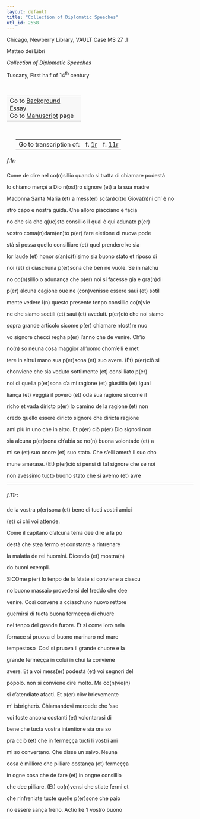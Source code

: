 ```yaml
---
layout: default
title: "Collection of Diplomatic Speeches"
utl_id: 2558
---
```



Chicago, Newberry Library, VAULT Case MS 27 .1


Matteo dei Libri


*Collection of Diplomatic Speeches*


Tuscany, First half of 14<sup>th</sup> century


 

<table border="0.5" cellpadding="1" cellspacing="1" style="width: 200px; background-color:#F8F8F8;"><tbody style="border-color:#ccc"><tr style="border-color:#ccc"><td>Go to <a href="{{ site.baseurl }}/essay/002" target="_blank">Background Essay</a><br />
			Go to <a href="{{ site.baseurl }}/www/record.html?id=002" target="_blank">Manuscript</a> page</td>
</tr></tbody></table>
 


<table border="0.5" cellpadding="1" cellspacing="1" style="width: 320px; margin-left: 0.25in;"><tbody><tr style="border-color:#B3B6B7"><td style="text-align:center">Go to transcription of:</td>
<td style="text-align:center">f. <a href="#1">1r</a></td>
<td style="text-align:center">f. <a href="#2">11r</a></td>
</tr></tbody></table>
<h5 id="1" style="color:#555;">f.1r:</h5>

Come de dire nel co(n)sillio quando si tratta di chiamare podestà


Io chiamo merçé a Dio n(ost)ro signore (et) a la sua madre


Madonna Santa Maria (et) a mess(er) sc(an)c(t)o Giova(n)ni ch’ è no


stro capo e nostra guida. Che alloro piacciano e facia


no che sia che q(ue)sto consillio il qual è qui adunato p(er)


vostro coma(n)dam(en)to p(er) fare eletione di nuova pode


stà si possa quello consilliare (et) quel prendere ke sia


lor laude (et) honor s(an)c(t)isimo sia buono stato et riposo di


noi (et) di ciaschuna p(er)sona che ben ne vuole. Se in nalchu


no co(n)sillio o adunança che p(er) noi si facesse gia e gra(n)di


p(er) alcuna cagione oue ne (con)venisse essere saui (et) sotil


mente vedere i(n) questo presente tenpo consillio co(n)vie


ne che siamo soctili (et) saui (et) aveduti. p(er)ciò che noi siamo


sopra grande articolo sicome p(er) chiamare n(ost)re nuo


vo signore checci regha p(er) l’anno che de venire. Ch’io


no(n) so neuna cosa maggior all’uomo chom’elli è met


tere in altrui mano sua p(er)sona (et) suo avere. (Et) p(er)ciò si


chonviene che sia veduto sottilmente (et) consilliato p(er)


noi di quella p(er)sona c’a mi ragione (et) giustitia (et) igual


liança (et) veggia il povero (et) oda sua ragione si come il


richo et vada diricto p(er) lo camino de la ragione (et) non


credo quello essere diricto signore che diricta ragione


ami più in uno che in altro. Et p(er) ciò p(er) Dio signori non


sia alcuna p(er)sona ch’abia se no(n) buona volontade (et) a


mi se (et) suo onore (et) suo stato. Che s’elli amerà il suo cho


mune amerase. (Et) p(er)ciò si pensi di tal signore che se noi


non avessimo tucto buono stato che si avemo (et) avre


<hr /><h5 id="2" style="color:#555;">f.11r:</h5>

de la vostra p(er)sona (et) bene di tucti vostri amici


(et) ci chi voi attende.


Come il capitano d’alcuna terra dee dire a la po


destà che stea fermo et constante a rintrenare


la malatia de rei huomini. Dicendo (et) mostra(n)


do buoni exempli.


SICOme p(er) lo tenpo de la ’state si conviene a ciascu


no buono massaio provedersi del freddo che dee


venire. Così convene a cciaschuno nuovo rettore


guernirsi di tucta buona fermeçça di chuore


nel tenpo del grande furore. Et si come loro nela


fornace si pruova el buono marinaro nel mare


tempestoso  Così si pruova il grande chuore e la


grande fermeçça in colui in chui la conviene


avere. Et a voi mess(er) podestà (et) voi segnori del


popolo. non si conviene dire molto. Ma co(n)vie(n)


si c’atendiate afacti. Et p(er) ciòv brievemente


m’ isbrigherò. Chiamandovi mercede che ’sse


voi foste ancora costanti (et) volontarosi di


bene che tucta vostra intentione sia ora so


pra cciò (et) che in fermeçça tucti li vostri ani


mi so convertano. Che disse un saivo. Neuna


cosa è milliore che pilliare costança (et) fermeçça


in ogne cosa che de fare (et) in ongne consillio


che dee pilliare. (Et) co(n)vensi che stiate fermi et


che rinfreniate tucte quelle p(er)sone che paio


no essere sança freno. Actio ke ’l vostro buono

